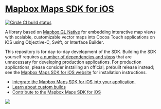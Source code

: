 # [Mapbox Maps SDK for iOS](https://docs.mapbox.com/ios/maps/)

[![Circle CI build status](https://circleci.com/gh/mapbox/mapbox-gl-native.svg?style=shield)](https://circleci.com/gh/mapbox/workflows/mapbox-gl-native/tree/master)

A library based on [Mapbox GL Native](https://github.com/mapbox/mapbox-gl-native/blob/master/README.md) for embedding interactive map views with scalable, customizable vector maps into Cocoa Touch applications on iOS using Objective-C, Swift, or Interface Builder.

This repository is for day-to-day development of the SDK. Building the SDK yourself requires [a number of dependencies and steps](../../INSTALL.md) that are unnecessary for developing production applications. For production applications, please consider installing an official, prebuilt release instead; see the [Mapbox Maps SDK for iOS website](https://docs.mapbox.com/ios/maps/) for installation instructions.

* [Integrate the Mapbox Maps SDK for iOS into your application](https://www.mapbox.com/install/ios/).
* [Learn about custom builds](INSTALL.md)
* [Contribute to the Mapbox Maps SDK for iOS](DEVELOPING.md)

![](docs/img/screenshot.png)
